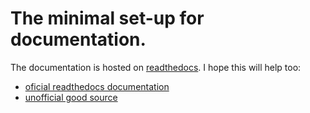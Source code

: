 # The minimal set-up for documentation.

The documentation is hosted on [readthedocs](http://minimal-docs-sphinx.readthedocs.io).
I hope this will help too:

* [oficial readthedocs documentation](http://docs.readthedocs.io/en/latest/getting_started.html)
* [unofficial good source](http://dont-be-afraid-to-commit.readthedocs.io/en/latest/documentation.html)